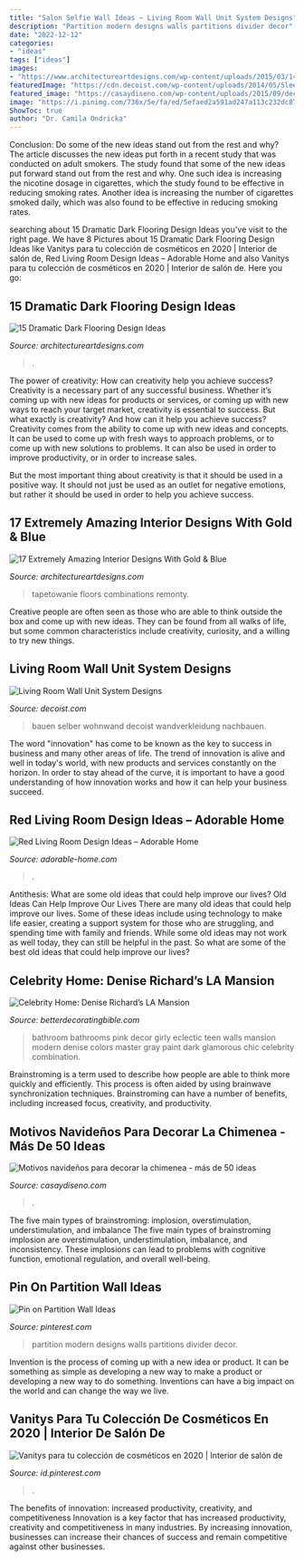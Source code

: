 ```yaml
---
title: "Salon Selfie Wall Ideas ~ Living Room Wall Unit System Designs"
description: "Partition modern designs walls partitions divider decor"
date: "2022-12-12"
categories:
- "ideas"
tags: ["ideas"]
images:
- "https://www.architectureartdesigns.com/wp-content/uploads/2015/03/141-1024x682.jpg"
featuredImage: "https://cdn.decoist.com/wp-content/uploads/2014/05/Sleek-wall-mounted-shelves-and-closed-cabinets-make-up-the-living-room-wall-unit.jpg"
featured_image: "https://casaydiseno.com/wp-content/uploads/2015/09/deco-chimenea-blanca-calcetines.jpg"
image: "https://i.pinimg.com/736x/5e/fa/ed/5efaed2a591ad247a113c232dc87b9e2.jpg"
ShowToc: true
author: "Dr. Camila Ondricka"
---
```



Conclusion: Do some of the new ideas stand out from the rest and why?
The article discusses the new ideas put forth in a recent study that was conducted on adult smokers. The study found that some of the new ideas put forward stand out from the rest and why. One such idea is increasing the nicotine dosage in cigarettes, which the study found to be effective in reducing smoking rates. Another idea is increasing the number of cigarettes smoked daily, which was also found to be effective in reducing smoking rates.

	

		
searching about 15 Dramatic Dark Flooring Design Ideas you've visit to the right page. We have 8 Pictures about 15 Dramatic Dark Flooring Design Ideas like Vanitys para tu colección de cosméticos en 2020 | Interior de salón de, Red Living Room Design Ideas – Adorable Home and also Vanitys para tu colección de cosméticos en 2020 | Interior de salón de. Here you go:
		
    
## 15 Dramatic Dark Flooring Design Ideas

<img loading=lazy src="https://www.architectureartdesigns.com/wp-content/uploads/2015/03/141-1024x682.jpg" onerror="this.onerror=null;this.src='https://tse1.mm.bing.net/th?id=OIP.utPgSFx_97c3IAFpYt37SgHaE7&amp;pid=15.1';" alt="15 Dramatic Dark Flooring Design Ideas">

_Source: architectureartdesigns.com_

>. 

	

The power of creativity: How can creativity help you achieve success?
Creativity is a necessary part of any successful business. Whether it’s coming up with new ideas for products or services, or coming up with new ways to reach your target market, creativity is essential to success. But what exactly is creativity? And how can it help you achieve success?
Creativity comes from the ability to come up with new ideas and concepts. It can be used to come up with fresh ways to approach problems, or to come up with new solutions to problems. It can also be used in order to improve productivity, or in order to increase sales.

But the most important thing about creativity is that it should be used in a positive way. It should not just be used as an outlet for negative emotions, but rather it should be used in order to help you achieve success.

    
## 17 Extremely Amazing Interior Designs With Gold &amp; Blue

<img loading=lazy src="https://www.architectureartdesigns.com/wp-content/uploads/2016/03/9-24.jpg" onerror="this.onerror=null;this.src='https://tse2.mm.bing.net/th?id=OIP.EFrq-74LuyUQOVhcjwz92QHaFj&amp;pid=15.1';" alt="17 Extremely Amazing Interior Designs With Gold &amp; Blue">

_Source: architectureartdesigns.com_

>tapetowanie floors combinations remonty. 

	

Creative people are often seen as those who are able to think outside the box and come up with new ideas. They can be found from all walks of life, but some common characteristics include creativity, curiosity, and a willing to try new things.

    
## Living Room Wall Unit System Designs

<img loading=lazy src="https://cdn.decoist.com/wp-content/uploads/2014/05/Sleek-wall-mounted-shelves-and-closed-cabinets-make-up-the-living-room-wall-unit.jpg" onerror="this.onerror=null;this.src='https://tse2.mm.bing.net/th?id=OIP.qWMwSuo4cClJ-1qFO8BP-gHaJn&amp;pid=15.1';" alt="Living Room Wall Unit System Designs">

_Source: decoist.com_

>bauen selber wohnwand decoist wandverkleidung nachbauen. 

	

The word "innovation" has come to be known as the key to success in business and many other areas of life. The trend of innovation is alive and well in today's world, with new products and services constantly on the horizon. In order to stay ahead of the curve, it is important to have a good understanding of how innovation works and how it can help your business succeed.

    
## Red Living Room Design Ideas – Adorable Home

<img loading=lazy src="https://adorable-home.com/wp-content/gallery/red-living-room-design-ideas/red-living-room-design-ideas-12.jpg" onerror="this.onerror=null;this.src='https://tse1.mm.bing.net/th?id=OIP.vuUFpUsg1a1YP0nbUBBe5wHaJ3&amp;pid=15.1';" alt="Red Living Room Design Ideas – Adorable Home">

_Source: adorable-home.com_

>. 

	

Antithesis: What are some old ideas that could help improve our lives?
Old Ideas Can Help Improve Our Lives
There are many old ideas that could help improve our lives. Some of these ideas include using technology to make life easier, creating a support system for those who are struggling, and spending time with family and friends. While some old ideas may not work as well today, they can still be helpful in the past. So what are some of the best old ideas that could help improve our lives?

    
## Celebrity Home: Denise Richard’s LA Mansion

<img loading=lazy src="http://betterdecoratingbible.com/wp-content/uploads/2013/09/eclectic-bathroom.jpg" onerror="this.onerror=null;this.src='https://tse4.mm.bing.net/th?id=OIP.Cdw6ZEgze2AftlxzAytQ5AHaLH&amp;pid=15.1';" alt="Celebrity Home: Denise Richard’s LA Mansion">

_Source: betterdecoratingbible.com_

>bathroom bathrooms pink decor girly eclectic teen walls mansion modern denise colors master gray paint dark glamorous chic celebrity combination. 

	

Brainstroming is a term used to describe how people are able to think more quickly and efficiently. This process is often aided by using brainwave synchronization techniques. Brainstroming can have a number of benefits, including increased focus, creativity, and productivity.

    
## Motivos Navideños Para Decorar La Chimenea - Más De 50 Ideas

<img loading=lazy src="https://casaydiseno.com/wp-content/uploads/2015/09/deco-chimenea-blanca-calcetines.jpg" onerror="this.onerror=null;this.src='https://tse4.mm.bing.net/th?id=OIP.2rOCFaV4xaxYtAwu-nzgSwHaLI&amp;pid=15.1';" alt="Motivos navideños para decorar la chimenea - más de 50 ideas">

_Source: casaydiseno.com_

>. 

	

The five main types of brainstroming: implosion, overstimulation, understimulation, and imbalance
The five main types of brainstroming implosion are overstimulation, understimulation, imbalance, and inconsistency. These implosions can lead to problems with cognitive function, emotional regulation, and overall well-being.

    
## Pin On Partition Wall Ideas

<img loading=lazy src="https://i.pinimg.com/736x/ef/a5/eb/efa5eb8414242a4828dff217316ebadd.jpg" onerror="this.onerror=null;this.src='https://tse4.mm.bing.net/th?id=OIP.OYLxFqDWTQnmvcdbbAr5qgHaJ3&amp;pid=15.1';" alt="Pin on Partition Wall Ideas">

_Source: pinterest.com_

>partition modern designs walls partitions divider decor. 

	

Invention is the process of coming up with a new idea or product. It can be something as simple as developing a new way to make a product or developing a new way to do something. Inventions can have a big impact on the world and can change the way we live.

    
## Vanitys Para Tu Colección De Cosméticos En 2020 | Interior De Salón De

<img loading=lazy src="https://i.pinimg.com/736x/5e/fa/ed/5efaed2a591ad247a113c232dc87b9e2.jpg" onerror="this.onerror=null;this.src='https://tse3.mm.bing.net/th?id=OIP.5Gf9xV_p_-TSp_IJYY1QKQHaLH&amp;pid=15.1';" alt="Vanitys para tu colección de cosméticos en 2020 | Interior de salón de">

_Source: id.pinterest.com_

>. 

	

The benefits of innovation: increased productivity, creativity, and competitiveness
Innovation is a key factor that has increased productivity, creativity and competitiveness in many industries. By increasing innovation, businesses can increase their chances of success and remain competitive against other businesses.

